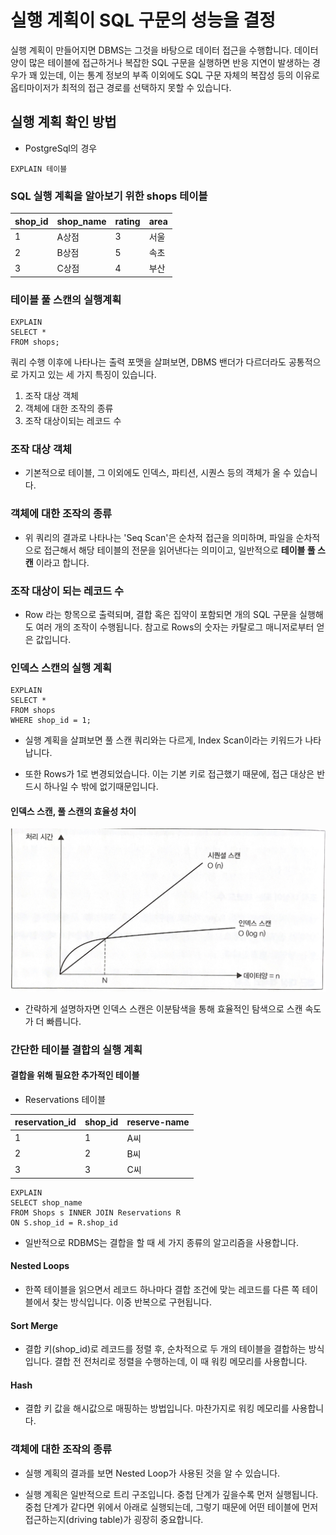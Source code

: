 # 실행 계획이 SQL 구문의 성능을 결정

실행 계획이 만들어지면 DBMS는 그것을 바탕으로 데이터 접근을 수행합니다. 데이터양이 많은 테이블에 접근하거나 복잡한 SQL 구문을 실행하면 반응 지연이 발생하는 경우가 꽤 있는데, 이는 통계 정보의 부족 이외에도 SQL 구문 자체의 복잡성 등의 이유로 옵티마이저가 최적의 접근 경로를 선택하지 못할 수 있습니다.

## 실행 계획 확인 방법

- PostgreSql의 경우

```PostgreSql
EXPLAIN 테이블
```

### SQL 실행 계획을 알아보기 위한 shops 테이블

|shop_id|shop_name|rating|area|
|------|---|---|---|
|1|A상점|3|서울|
|2|B상점|5|속초|
|3|C상점|4|부산|

### 테이블 풀 스캔의 실행계획

```PostgreSql
EXPLAIN
SELECT *
FROM shops;
```

쿼리 수행 이후에 나타나는 출력 포맷을 살펴보면, DBMS 밴더가 다르더라도 공통적으로 가지고 있는 세 가지 특징이 있습니다.

1. 조작 대상 객체
2. 객체에 대한 조작의 종류
3. 조작 대상이되는 레코드 수

### 조작 대상 객체
- 기본적으로 테이블, 그 이외에도 인덱스, 파티션, 시퀀스 등의 객체가 올 수 있습니다.

### 객체에 대한 조작의 종류
- 위 쿼리의 결과로 나타나는 'Seq Scan'은 순차적 접근을 의미하며, 파일을 순차적으로 접근해서 해당 테이블의 전문을 읽어낸다는 의미이고, 일반적으로 <b>테이블 풀 스캔</b> 이라고 합니다.

### 조작 대상이 되는 레코드 수

- Row 라는 항목으로 출력되며, 결합 혹은 집약이 포함되면 개의 SQL 구문을 실행해도 여러 개의 조작이 수행됩니다. 참고로 Rows의 숫자는 카탈로그 매니저로부터 얻은 값입니다.

### 인덱스 스캔의 실행 계획

```PostgreSql
EXPLAIN
SELECT *
FROM shops
WHERE shop_id = 1;
```

- 실행 계획을 살펴보면 풀 스캔 쿼리와는 다르게, Index Scan이라는 키워드가 나타납니다.

- 또한 Rows가 1로 변경되었습니다. 이는 기본 키로 접근했기 때문에, 접근 대상은 반드시 하나일 수 밖에 없기때문입니다.


#### 인덱스 스캔, 풀 스캔의 효율성 차이
![alt text](image.png)

- 간략하게 설명하자면 인덱스 스캔은 이분탐색을 통해 효율적인 탐색으로 스캔 속도가 더 빠릅니다.

### 간단한 테이블 결합의 실행 계획

#### 결합을 위해 필요한 추가적인 테이블

- Reservations 테이블

|reservation_id|shop_id|reserve-name|
|--|------|---|
|1|1|A씨|
|2|2|B씨|
|3|3|C씨|

```PostgreSql
EXPLAIN
SELECT shop_name
FROM Shops s INNER JOIN Reservations R
ON S.shop_id = R.shop_id
```

- 일반적으로 RDBMS는 결합을 할 때 세 가지 종류의 알고리즘을 사용합니다.

#### Nested Loops
- 한쪽 테이블을 읽으면서 레코드 하나마다 결합 조건에 맞는 레코드를 다른 쪽 테이블에서 찾는 방식입니다. 이중 반복으로 구현됩니다.

#### Sort Merge
- 결합 키(shop_id)로 레코드를 정렬 후, 순차적으로 두 개의 테이블을 결합하는 방식입니다. 결합 전 전처리로 정렬을 수행하는데, 이 때 워킹 메모리를 사용합니다.

#### Hash
- 결합 키 값을 해시값으로 매핑하는 방법입니다. 마찬가지로 워킹 메모리를 사용합니다.

### 객체에 대한 조작의 종류

- 실행 계획의 결과를 보면 Nested Loop가 사용된 것을 알 수 있습니다.

- 실행 계획은 일반적으로 트리 구조입니다. 중첩 단계가 깊을수록 먼저 실행됩니다. 중첩 단계가 같다면 위에서 아래로 실행되는데, 그렇기 때문에 어떤 테이블에 먼저 접근하는지(driving table)가 굉장히 중요합니다.

